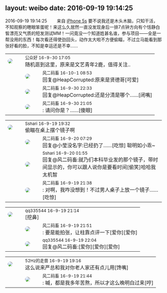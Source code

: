 layout: weibo
date: 2016-09-19 19:14:25
---
<meta name="referrer" content="no-referrer" />

2016-09-19 19:14:25  &nbsp;&nbsp;&nbsp;&nbsp;&nbsp;&nbsp; 来自 <a href="sinaweibo://customweibosource" rel="nofollow">iPhone 5s</a>
要不说我还是木头木脑，只知干活，不知观察的瞎眼笨蛋呢！来这么久居然一直没发现身后一排7点钟方向有个恬静白皙漂亮又气质的短发测试MM！一问竟没一个知道姓甚名谁，参与项目——全是一帮没用的东西！每次看还得使劲回头，动作太大啦不方便偷瞄，不过立马能看到那张好看的脸，不知是幸运还是不幸…… ​​​

<table style="width: 100%;">
  <tr>
    <td style="width: 40px;"><img style="border-radius:50%" src="https://tva1.sinaimg.cn/crop.0.0.996.996.50/56cd8808jw8f5uwsaxc6xj20ro0ro0uj.jpg?KID=imgbed,tva&Expires=1624466408&ssig=A%2BOpPClTiO"></td>
    <td colspan="2"><small>公众好 16-9-30 17:05</small><br/>随机逛到这里，原来是文艺青年2鹿，值得关注..</td>
  </tr>
  <tr>
    <td/>
    <td style="width: 40px;"><img style="border-radius:50%" src="https://tva3.sinaimg.cn/crop.0.0.639.639.50/6d2a6003jw8f3idy69w2gj20hs0hrt9g.jpg?KID=imgbed,tva&Expires=1624466408&ssig=H4TAv9oFf6"></td>
    <td><small>风二码畜 16-10-1 08:53</small><br/>回复@HeapCorrupted:原来是贤德哥[可爱]</td>
  </tr>
  <tr>
    <td/>
    <td style="width: 40px;"><img style="border-radius:50%" src="https://tva3.sinaimg.cn/crop.0.0.639.639.50/6d2a6003jw8f3idy69w2gj20hs0hrt9g.jpg?KID=imgbed,tva&Expires=1624466408&ssig=H4TAv9oFf6"></td>
    <td><small>风二码畜 16-9-30 22:33</small><br/>回复@HeapCorrupted:还是分清是哪个……[闭嘴]</td>
  </tr>
  <tr>
    <td/>
    <td style="width: 40px;"><img style="border-radius:50%" src="https://tva3.sinaimg.cn/crop.0.0.639.639.50/6d2a6003jw8f3idy69w2gj20hs0hrt9g.jpg?KID=imgbed,tva&Expires=1624466408&ssig=H4TAv9oFf6"></td>
    <td><small>风二码畜 16-9-30 21:05</small><br/>: 请问你是？……[傻眼]</td>
  </tr>
</table>

<table style="width: 100%;">
  <tr>
    <td style="width: 40px;"><img style="border-radius:50%" src="https://tva1.sinaimg.cn/crop.0.0.180.180.50/633fe75ejw1e8qgp5bmzyj2050050aa8.jpg?KID=imgbed,tva&Expires=1624466408&ssig=hVOTl2yrNm"></td>
    <td colspan="2"><small>Sshari 16-9-19 19:32</small><br/>偷瞄在桌上摆个镜子啊</td>
  </tr>
  <tr>
    <td/>
    <td style="width: 40px;"><img style="border-radius:50%" src="https://tva3.sinaimg.cn/crop.0.0.639.639.50/6d2a6003jw8f3idy69w2gj20hs0hrt9g.jpg?KID=imgbed,tva&Expires=1624466408&ssig=H4TAv9oFf6"></td>
    <td><small>风二码畜 16-9-20 07:29</small><br/>回复@小莹没名字:已经扔了……[吃惊] 聪明如小乖~</td>
  </tr>
  <tr>
    <td/>
    <td style="width: 40px;"><img style="border-radius:50%" src="https://tva1.sinaimg.cn/crop.0.0.180.180.50/633fe75ejw1e8qgp5bmzyj2050050aa8.jpg?KID=imgbed,tva&Expires=1624466408&ssig=hVOTl2yrNm"></td>
    <td><small>Sshari 16-9-20 01:55</small><br/>回复@风二码畜:就乃们本科毕业发的那个镜子，带时间显示的，你可以跟人说你是要看时间[偷笑]哈哈我太机智</td>
  </tr>
  <tr>
    <td/>
    <td style="width: 40px;"><img style="border-radius:50%" src="https://tva3.sinaimg.cn/crop.0.0.639.639.50/6d2a6003jw8f3idy69w2gj20hs0hrt9g.jpg?KID=imgbed,tva&Expires=1624466408&ssig=H4TAv9oFf6"></td>
    <td><small>风二码畜 16-9-19 21:38</small><br/>: 对啊，我咋没想到！不过男人桌子上放一个镜子……[吃惊]</td>
  </tr>
</table>

<table style="width: 100%;">
  <tr>
    <td style="width: 40px;"><img style="border-radius:50%" src="https://tva4.sinaimg.cn/crop.0.0.180.180.50/7d25944djw1e8qgp5bmzyj2050050aa8.jpg?KID=imgbed,tva&Expires=1624466408&ssig=T1HUSO%2B9KI"></td>
    <td colspan="2"><small>qq335544 16-9-19 21:14</small><br/>[挖鼻]</td>
  </tr>
  <tr>
    <td/>
    <td style="width: 40px;"><img style="border-radius:50%" src="https://tva3.sinaimg.cn/crop.0.0.639.639.50/6d2a6003jw8f3idy69w2gj20hs0hrt9g.jpg?KID=imgbed,tva&Expires=1624466408&ssig=H4TAv9oFf6"></td>
    <td><small>风二码畜 16-9-19 21:51</small><br/>: 要是能拍张，让柱靠点评一下[爱你][爱你]</td>
  </tr>
  <tr>
    <td/>
    <td style="width: 40px;"><img style="border-radius:50%" src="https://tva4.sinaimg.cn/crop.0.0.180.180.50/7d25944djw1e8qgp5bmzyj2050050aa8.jpg?KID=imgbed,tva&Expires=1624466408&ssig=T1HUSO%2B9KI"></td>
    <td><small>qq335544 16-9-19 22:04</small><br/>回复@风二码畜:[爱你][爱你][爱你]</td>
  </tr>
</table>

<table style="width: 100%;">
  <tr>
    <td style="width: 40px;"><img style="border-radius:50%" src="https://tva4.sinaimg.cn/crop.0.0.180.180.50/8beaf773jw1e8qgp5bmzyj2050050aa8.jpg?KID=imgbed,tva&Expires=1624466408&ssig=ILyTX3vAdg"></td>
    <td colspan="2"><small>52Hz的走兽 16-9-19 19:16</small><br/>这么说来严总和我对你老人家还有点儿用[馋嘴]</td>
  </tr>
  <tr>
    <td/>
    <td style="width: 40px;"><img style="border-radius:50%" src="https://tva3.sinaimg.cn/crop.0.0.639.639.50/6d2a6003jw8f3idy69w2gj20hs0hrt9g.jpg?KID=imgbed,tva&Expires=1624466408&ssig=H4TAv9oFf6"></td>
    <td><small>风二码畜 16-9-19 21:44</small><br/>: 嘁，都是我多年苦熬，所以才这么晚明白过来[哼]</td>
  </tr>
</table>

